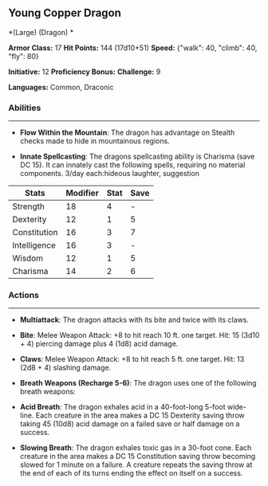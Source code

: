 ## Young Copper Dragon
*(Large) (Dragon) *

**Armor Class:** 17
**Hit Points:** 144 (17d10+51)
**Speed:** {"walk": 40, "climb": 40, "fly": 80}

**Initiative:** 12
**Proficiency Bonus:**
**Challenge:** 9

**Languages:** Common, Draconic

### Abilities
 --- 
- **Flow Within the Mountain**: The dragon has advantage on Stealth checks made to hide in mountainous regions.

- **Innate Spellcasting**: The dragons spellcasting ability is Charisma (save DC 15). It can innately cast the following spells, requiring no material components. 3/day each:hideous laughter, suggestion



| Stats | Modifier | Stat | Save
| ---- | ---- | ---- | ---- |
| Strength | 18 | 4 | - |
| Dexterity | 12 | 1 | 5 |
| Constitution | 16 | 3 | 7 |
| Intelligence | 16 | 3 | - |
| Wisdom | 12 | 1 | 5 |
| Charisma | 14 | 2 | 6 |

### Actions
 --- 
- **Multiattack**: The dragon attacks with its bite and twice with its claws.

- **Bite**: Melee Weapon Attack: +8 to hit  reach 10 ft.  one target. Hit: 15 (3d10 + 4) piercing damage plus 4 (1d8) acid damage.

- **Claws**: Melee Weapon Attack: +8 to hit  reach 5 ft.  one target. Hit: 13 (2d8 + 4) slashing damage.

- **Breath Weapons (Recharge 5-6)**: The dragon uses one of the following breath weapons:

- **Acid Breath**: The dragon exhales acid in a 40-foot-long  5-foot wide-line. Each creature in the area makes a DC 15 Dexterity saving throw  taking 45 (10d8) acid damage on a failed save or half damage on a success.

- **Slowing Breath**: The dragon exhales toxic gas in a 30-foot cone. Each creature in the area makes a DC 15 Constitution saving throw  becoming slowed for 1 minute on a failure. A creature repeats the saving throw at the end of each of its turns  ending the effect on itself on a success.

